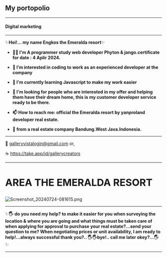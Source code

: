 
<h2>My portopolio</h2>

---
<h4>Digital marketing</h4>

---
 
 
✨**Hei!... my name Engkos the Emeralda resort**✨

-  **👩‍💻 I'm A programmer study web developer Phyton & jango.certificate for date : 4 Aplir 2024.**

-  **👀 I’m interested in coding to work as an experienced developer at the company**

-  **🌱 I'm currently learning Javascript to make my work easier**

-  **🎯  I'm looking for people who are interested in my offer and helping them have their dream home, this is my customer developer service ready to be there.**

-  **📫 How to reach me: official the Emeralda resort by yanproland developer real estate.**


- **🥂 from a real estate company Bandung.West Java.Indonesia.**

---

   📝 galleryvistalogin@gmail.com or,
   
   ☕ https://take.app/id/gallerycreators

---
**<h2>AREA THE EMERALDA RESORT</h2>**
---

![Screenshot_20240724-081615.png](https://github.com/user-attachments/assets/59935a91-a66f-4e0a-9158-71743003e520)

---

✨**🖐️ do you need my help? to make it easier for you when surveying the location & where you are going and what things must be taken care of when applying for approval to purchase your real estate?...send your question to me? When negotiating prices or unit availability, I am ready to help!...always successful thank you?.. 🖐️🖐️bye!.. call me later okey?...🖐️**✨

---
